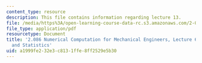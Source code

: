 ```yaml
---
content_type: resource
description: This file contains information regarding lecture 13.
file: /media/https%3A/open-learning-course-data-rc.s3.amazonaws.com/2-086-numerical-computation-for-mechanical-engineers-spring-2013/a1999fe232e3c8131ffe8ff2529e5b30_MIT2_086S13_lecture6.pdf
file_type: application/pdf
resourcetype: Document
title: '2.086 Numerical Computation for Mechanical Engineers, Lecture 6: Probability
  and Statistics'
uid: a1999fe2-32e3-c813-1ffe-8ff2529e5b30
---
```

